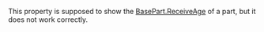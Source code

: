This property is supposed to show the [BasePart.ReceiveAge](https://developer.roblox.com/api-reference/property/BasePart/ReceiveAge) of a part, but it does not work correctly.